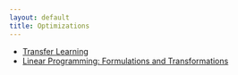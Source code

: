 ```yaml
---
layout: default
title: Optimizations
---
```


- [Transfer Learning](transfer_learning.md)
- [Linear Programming: Formulations and Transformations](lp_formations_transformations.md)